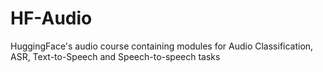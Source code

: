# HF-Audio
HuggingFace's audio course containing modules for Audio Classification, ASR, Text-to-Speech and Speech-to-speech tasks
